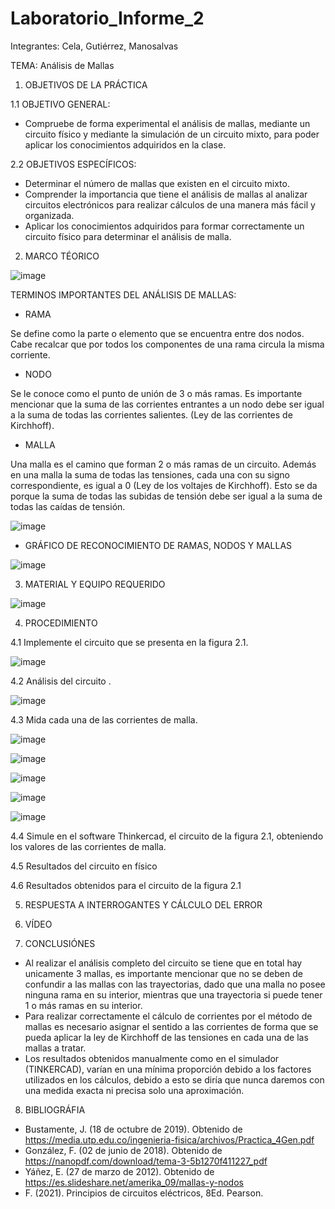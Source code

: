 # Laboratorio_Informe_2
Integrantes: Cela, Gutiérrez, Manosalvas  

TEMA: Análisis de Mallas

1. OBJETIVOS DE LA PRÁCTICA 

1.1 OBJETIVO GENERAL:

- Compruebe de forma experimental el análisis de mallas, mediante un circuito físico y mediante la simulación de un circuito mixto, para poder aplicar los conocimientos adquiridos en la clase.

2.2 OBJETIVOS ESPECÍFICOS:

- Determinar el número de mallas que existen en el circuito mixto.
-  Comprender la importancia que tiene el análisis de mallas al analizar circuitos electrónicos para realizar cálculos de una manera más fácil y organizada.
-  Aplicar los conocimientos adquiridos para formar correctamente un circuito físico para determinar el análisis de malla.

2. MARCO TÉORICO 

![image](https://user-images.githubusercontent.com/105887502/170504834-a4b85652-abe4-45ff-a63d-afb1d9e8be1d.png)

TERMINOS IMPORTANTES DEL ANÁLISIS DE MALLAS:

- RAMA

Se define como la parte o elemento que se encuentra entre dos nodos. Cabe recalcar que por todos los componentes de una rama circula la misma corriente.

- NODO

Se le conoce como el punto de unión de 3 o más ramas. Es importante mencionar que la suma de las corrientes entrantes a un nodo debe ser igual a la suma de todas las corrientes salientes. (Ley de las corrientes de Kirchhoff).

- MALLA

Una malla es el camino que forman 2 o más ramas de un circuito. Además en una malla la suma de todas las tensiones, cada una con su signo correspondiente, es igual a 0 (Ley de los voltajes de Kirchhoff). Esto se da porque la suma de todas las subidas de tensión debe ser igual a la suma de todas las caídas de tensión.

![image](https://user-images.githubusercontent.com/105887502/170505306-bf9e5589-2b6b-40ea-bf56-d9ea88d9dcff.png)

- GRÁFICO DE RECONOCIMIENTO DE RAMAS, NODOS Y MALLAS

![image](https://user-images.githubusercontent.com/105887502/170505429-2a17d173-a38c-4287-9d29-84b5e563b278.png)

3. MATERIAL Y EQUIPO REQUERIDO

![image](https://user-images.githubusercontent.com/105887502/170506148-2a2c237f-745c-4c31-91c6-2b4f32f08e5e.png)

4. PROCEDIMIENTO

4.1 Implemente el circuito que se presenta en la figura 2.1.

![image](https://user-images.githubusercontent.com/105887502/170507192-b9ff8c89-ac26-41ba-acb0-c5b8bc6a6127.png)

4.2 Análisis del circuito .

![image](https://user-images.githubusercontent.com/105887502/171803816-902ccf16-c96c-4c27-9ead-0a1174830834.png)

4.3 Mida cada una de las corrientes de malla.

![image](https://user-images.githubusercontent.com/105887502/171022487-497130fc-2ed5-4ca8-ae22-95bb80180fcf.png)

![image](https://user-images.githubusercontent.com/105887502/171022509-d290b5e2-ca37-400e-9e25-39ec00bae617.png)

![image](https://user-images.githubusercontent.com/105887502/171022551-abfb0c5d-e107-41e0-90b9-8a12806c733e.png)

![image](https://user-images.githubusercontent.com/105887502/171022616-c2b9e1c3-58a1-4bf7-ac04-76d96f7bec25.png)

![image](https://user-images.githubusercontent.com/105887502/171022690-34846fc2-74ec-4841-a472-71fb3752e86f.png)


4.4 Simule en el software Thinkercad, el circuito de la figura 2.1, obteniendo los valores de las corrientes de malla.

4.5  Resultados del circuito en físico

4.6  Resultados obtenidos para el circuito de la figura 2.1

5.  RESPUESTA A INTERROGANTES Y CÁLCULO DEL ERROR

6. VÍDEO

7. CONCLUSIÓNES 

- Al realizar el análisis completo del circuito se tiene que en total hay unicamente 3 mallas, es importante mencionar que no se deben de confundir a las mallas con las trayectorias, dado que una malla no posee ninguna rama en su interior, mientras que una trayectoria si puede tener 1 o más ramas en su interior.
- Para realizar correctamente el cálculo de corrientes por el método de mallas es necesario asignar el sentido a las corrientes de forma que se pueda aplicar la ley de Kirchhoff de las tensiones en cada una de las mallas a tratar.
- Los resultados obtenidos manualmente como en el simulador (TINKERCAD), varían en una mínima proporción debido a los factores utilizados en los cálculos, debido a esto se diría que nunca daremos con una medida exacta ni precisa solo una aproximación.


8. BIBLIOGRÁFIA 

- Bustamente, J. (18 de octubre de 2019). Obtenido de https://media.utp.edu.co/ingenieria-fisica/archivos/Practica_4Gen.pdf
-  González, F. (02 de junio de 2018). Obtenido de https://nanopdf.com/download/tema-3-5b1270f411227_pdf
-  Yáñez, E. (27 de marzo de 2012). Obtenido de https://es.slideshare.net/amerika_09/mallas-y-nodos
-  F. (2021). Principios de circuitos eléctricos, 8Ed. Pearson.






